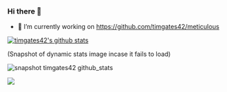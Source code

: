 ### Hi there 👋

- 🔭 I’m currently working on https://github.com/timgates42/meticulous

[![timgates42's github stats](https://github-readme-stats.vercel.app/api?username=timgates42&show_icons=true&theme=default&hide_border=true)](https://github.com/anuraghazra/github-readme-stats)

(Snapshot of dynamic stats image incase it fails to load)

![snapshot timgates42 github_stats](https://user-images.githubusercontent.com/47873678/226079340-5b1dc560-54e1-4b3a-831a-5d55f3f671c1.png)

<img src="https://visitor-badge.glitch.me/badge?page_id=timgates42_github" />




<!--
**timgates42/timgates42** is a ✨ _special_ ✨ repository because its `README.md` (this file) appears on your GitHub profile.

Here are some ideas to get you started:

- 🔭 I’m currently working on ...
- 🌱 I’m currently learning ...
- 👯 I’m looking to collaborate on ...
- 🤔 I’m looking for help with ...
- 💬 Ask me about ...
- 📫 How to reach me: ...
- 😄 Pronouns: ...
- ⚡ Fun fact: ...
-->
